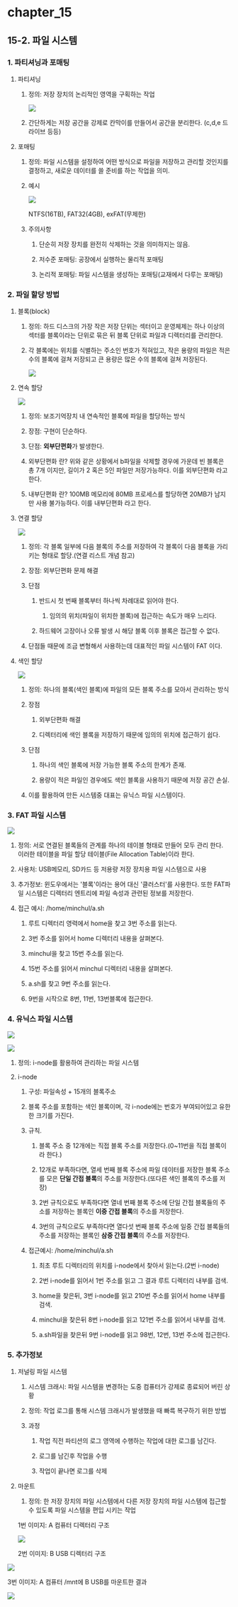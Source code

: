 # chapter_15

## 15-2. 파일 시스템

### 1. 파티셔닝과 포매팅

1. 파티셔닝
   
   1. 정의: 저장 장치의 논리적인 영역을 구획하는 작업
      
      ![](15_2_파일_시스템_assets/2022-10-17-22-54-44-image.png)
   
   2. 간단하게는 저장 공간을 강제로 칸막이를 만들어서 공간을 분리한다. (c,d,e 드라이브 등등)

2. 포매팅
   
   1. 정의: 파일 시스템을 설정하여 어떤 방식으로 파일을 저장하고 관리할 것인지를 결정하고, 새로운 데이터를 쓸 준비를 하는 작업을 의미.
   
   2. 예시
      
      ![](15_2_파일_시스템_assets/2022-10-17-23-01-35-image.png)
      
      NTFS(16TB), FAT32(4GB), exFAT(무제한)
   
   3. 주의사항
      
      1. 단순히 저장 장치를 완전히 삭제하는 것을 의미하지는 않음.
      
      2. 저수준 포매팅: 공장에서 실행하는 물리적 포매팅
      
      3. 논리적 포매팅: 파일 시스템을 생성하는 포매팅(교재에서 다루는 포매팅)

### 2. 파일 할당 방법

1. 블록(block)
   
   1. 정의: 하드 디스크의 가장 작은 저장 단위는 섹터이고 운영체제는 하나 이상의 섹터를 블록이라는 단위로 묶은 뒤 블록 단위로 파일과 디렉터리를 관리한다.
   
   2. 각 블록에는 위치를 식별하는 주소인 번호가 적혀있고, 작은 용량의 파일은 적은 수의 블록에 걸쳐 저장되고 큰 용량은 많은 수의 블록에 걸쳐 저장된다.
      
      ![](15_2_파일_시스템_assets/2022-10-17-23-10-13-image.png)

2. 연속 할당
   
   ![](15_2_파일_시스템_assets/2022-10-17-23-14-15-image.png)
   
   1. 정의: 보조기억장치 내 연속적인 블록에 파일을 할당하는 방식
   
   2. 장점: 구현이 단순하다.
   
   3. 단점: **외부단편화**가 발생한다.
   
   4. 외부단편화 란? 위와 같은 상황에서 b파일을 삭제할 경우에 가운데 빈 블록은 총 7개 이지만, 길이가 2 혹은 5인 파일만 저장가능하다. 이를 외부단편화 라고 한다.
   
   5. 내부단편화 란? 100MB 메모리에 80MB 프로세스를 할당하면 20MB가 남지만 사용 불가능하다. 이를 내부단편화 라고 한다.

3. 연결 할당
   
   ![](15_2_파일_시스템_assets/2022-10-17-23-22-23-image.png)
   
   1. 정의: 각 블록 일부에 다음 블록의 주소를 저장하여 각 블록이 다음 블록을 가리키는 형태로 할당.(연결 리스트 개념 참고)
   
   2. 장점: 외부단편화 문제 해결
   
   3. 단점
      
      1. 반드시 첫 번째 블록부터 하나씩 차례대로 읽어야 한다.
         
         1. 임의의 위치(파일이 위치한 블록)에 접근하는 속도가 매우 느리다.
      
      2. 하드웨어 고장이나 오류 발생 시 해당 블록 이후 블록은 접근할 수 없다.
   
   4. 단점들 때문에 조금 변형해서 사용하는데 대표적인 파일 시스템이 FAT 이다.

4. 색인 할당
   
   ![](15_2_파일_시스템_assets/2022-10-17-23-29-37-image.png)
   
   1. 정의: 하나의 블록(색인 블록)에 파일의 모든 블록 주소를 모아서 관리하는 방식
   
   2. 장점
      
      1. 외부단편화 해결
      
      2. 디렉터리에 색인 블록을 저장하기 때문에 임의의 위치에 접근하기 쉽다.
   
   3. 단점
      
      1. 하나의 색인 블록에 저장 가능한 블록 주소의 한계가 존재.
      
      2. 용량이 적은 파일인 경우에도 색인 블록을 사용하기 때문에 저장 공간 손실.
   
   4. 이를 활용하여 만든 시스템중 대표는 유닉스 파일 시스템이다.

### 3. FAT 파일 시스템

![](15_2_파일_시스템_assets/2022-10-18-00-03-53-image.png)

1. 정의: 서로 연결된 블록들의 관계를 하나의 테이블 형태로 만들어 모두 관리 한다. 이러한 테이블을 파일 할당 테이블(File Allocation Table)이라 한다.

2. 사용처: USB메모리, SD카드 등 저용량 저장 장치용 파일 시스템으로 사용

3. 추가정보: 윈도우에서는 '블록'이라는 용어 대신 '클러스터'를 사용한다. 또한 FAT파일 시스템은 디렉터리 엔트리에 파일 속성과 관련된 정보를 저장한다.

4. 접근 예시: /home/minchul/a.sh
   
   1. 루트 디렉터리 영력에서 home을 찾고 3번 주소를 읽는다.
   
   2. 3번 주소를 읽어서 home 디렉터리 내용을 살펴본다.
   
   3. minchul을 찾고 15번 주소를 읽는다.
   
   4. 15번 주소를 읽어서 minchul 디렉터리 내용을 살펴본다.
   
   5. a.sh를 찾고 9번 주소를 읽는다.
   
   6. 9번을 시작으로 8번, 11번, 13번블록에 접근한다.

### 4. 유닉스 파일 시스템

![](15_2_파일_시스템_assets/2022-10-18-00-20-22-image.png)

![](15_2_파일_시스템_assets/2022-10-18-00-22-05-image.png)

1. 정의: i-node를 활용하여 관리하는 파일 시스템

2. i-node
   
   1. 구성: 파일속성 + 15개의 블록주소
   
   2. 블록 주소를 포함하는 색인 블록이며, 각 i-node에는 번호가 부여되어있고 유한한 크기를 가진다.
   
   3. 규칙.
      
      1. 블록 주소 중 12개에는 직접 블록 주소를 저장한다.(0~11번을 직접 블록이라 한다.)
      
      2. 12개로 부족하다면, 열세 번째 블록 주소에 파일 데이터를 저장한 블록 주소를 모은 **단일 간접 블록**의 주소를 저장한다.(또다른 색인 블록의 주소를 저장)
      
      3. 2번 규칙으로도 부족하다면 열네 번째 블록 주소에 단일 간접 블록들의 주소를 저장하는 블록인 **이중 간접 블록**의 주소를 저장한다.
      
      4. 3번의 규칙으로도 부족하다면 열다섯 번째 블록 주소에 일중 간접 블록들의 주소를 저장하는 블록인 **삼중 간접 블록**의 주소를 저장한다.
   
   4. 접근예시: /home/minchul/a.sh
      
      1. 최초 루트 디렉터리의 위치를 i-node에서 찾아서 읽는다.(2번 i-node)
      
      2. 2번 i-node를 읽어서 1번 주소를 읽고 그 결과 루트 디렉터리 내부를 검색.
      
      3. home을 찾은뒤, 3번 i-node를 읽고 210번 주소를 읽어서 home 내부를 검색.
      
      4. minchul을 찾은뒤 8번 i-node를 읽고 121번 주소를 읽어서 내부를 검색.
      
      5. a.sh파일을 찾은뒤 9번 i-node를 읽고 98번, 12번, 13번 주소에 접근한다.

### 5. 추가정보

1. 저널링 파일 시스템
   
   1. 시스템 크래시: 파일 시스템을 변경하는 도중 컴퓨터가 강제로 종료되어 버린 상황
   
   2. 정의: 작업 로그를 통해 시스템 크래시가 발생했을 때 빠륵 복구하기 위한 방법
   
   3. 과정
      
      1. 작업 직전 파티션의 로그 영역에 수행하는 작업에 대한 로그를 남긴다.
      
      2. 로그를 남긴후 작업을 수행
      
      3. 작업이 끝나면 로그를 삭제

2. 마운트
   
   1. 정의: 한 저장 장치의 파일 시스템에서 다른 저장 장치의 파일 시스템에 접근할 수 있도록 파일 시스템을 편입 시키는 작업
   
   1번 이미지: A 컴퓨터 디렉터리 구조
   
   ![](15_2_파일_시스템_assets/2022-10-18-00-52-15-image.png)
   
   2번 이미지: B USB 디렉터리 구조

![](15_2_파일_시스템_assets/2022-10-18-00-53-25-image.png)

3번 이미지: A 컴퓨터 /mnt에 B USB를 마운트한 결과

![](15_2_파일_시스템_assets/2022-10-18-00-53-58-image.png)